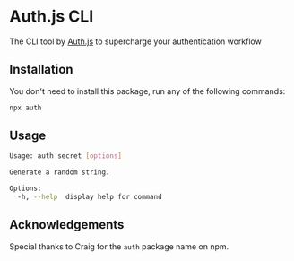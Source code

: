 # Auth.js CLI

The CLI tool by [Auth.js](https://authjs.dev) to supercharge your authentication workflow

## Installation

You don't need to install this package, run any of the following commands:

```sh
npx auth
```

## Usage

```sh
Usage: auth secret [options]

Generate a random string.

Options:
  -h, --help  display help for command
```

## Acknowledgements

Special thanks to Craig for the `auth` package name on npm.

